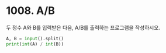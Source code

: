 # 1008. A/B

두 정수 A와 B를 입력받은 다음, A/B를 출력하는 프로그램을 작성하시오.
```python
A, B = input().split()
print(int(A) / int(B))
```